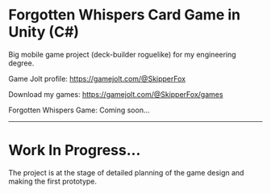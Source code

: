 # Forgotten Whispers Card Game in Unity (C\#)
 Big mobile game project (deck-builder roguelike) for my engineering degree.

Game Jolt profile: https://gamejolt.com/@SkipperFox

Download my games: https://gamejolt.com/@SkipperFox/games

Forgotten Whispers Game: Coming soon...

---

# Work In Progress...

The project is at the stage of detailed planning of the game design and making the first prototype.
